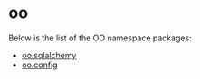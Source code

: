 # oo
Below is the list of the OO namespace packages:
- [oo.sqlalchemy](https://github.com/jamalg/oo.sqlalchemy)
- [oo.config](https://github.com/jamalg/oo.config)
